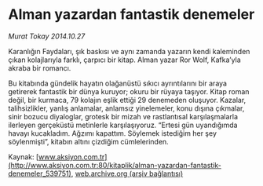 # Alman yazardan fantastik denemeler

*Murat Tokay 2014.10.27*

<div class="pNewsDetailMainContent ctx_content" itemprop="articleBody">
 <p>
  Karanlığın Faydaları, şık baskısı ve aynı zamanda yazarın kendi kaleminden çıkan kolajlarıyla farklı, çarpıcı bir kitap. Alman yazar Ror Wolf, Kafka’yla akraba bir romancı.
 </p>
 <p>
  Bu kitabında gündelik hayatın olağanüstü sıkıcı ayrıntılarını bir araya getirerek fantastik bir dünya kuruyor; okuru bir rüyaya taşıyor. Kitap roman değil, bir kurmaca, 79 kolajın eşlik ettiği 29 denemeden oluşuyor. Kazalar, talihsizlikler, yanlış anlamalar, anlamsız yinelemeler, konu dışına çıkmalar, sinir bozucu diyaloglar, grotesk bir mizah ve rastlantısal karşılaşmalarla ilerleyen gerçeküstü metinlerle karşılaşıyoruz. “Ertesi gün uyandığımda havayı kucakladım. Ağzımı kapattım. Söylemek istediğim her şey söylenmişti”, kitabın altını çizdiğim cümlelerinden.
 </p>
</div>


Kaynak: [www.aksiyon.com.tr](http://www.aksiyon.com.tr:80/kitaplik/alman-yazardan-fantastik-denemeler_539751), [web.archive.org (arşiv bağlantısı)](http://web.archive.org/web/20160117122315/http://www.aksiyon.com.tr:80/kitaplik/alman-yazardan-fantastik-denemeler_539751)
